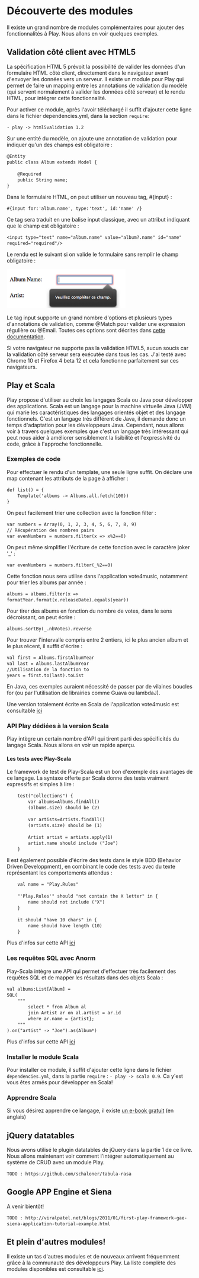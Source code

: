 # Découverte des modules

Il existe un grand nombre de modules complémentaires pour ajouter des fonctionnalités à Play. Nous allons en voir quelques exemples.

## Validation côté client avec HTML5

La spécification HTML 5 prévoit la possibilité de valider les données d'un formulaire HTML côté client, directement dans le navigateur avant d'envoyer les données vers un serveur.
Il existe un module pour Play qui permet de faire un mapping entre les annotations de validation du modèle (qui servent normalement à valider les données côté serveur) et le rendu HTML, pour intégrer cette fonctionnalité.

Pour activer ce module, après l'avoir téléchargé il suffit d'ajouter cette ligne dans le fichier dependencies.yml, dans la section `require`:

    - play -> html5validation 1.2


Sur une entité du modèle, on ajoute une annotation de validation pour indiquer qu'un des champs est obligatoire : 

	@Entity  
	public class Album extends Model {  
	  
		@Required  
		public String name;  
	}  

Dans le formulaire HTML, on peut utiliser un nouveau tag, #{input} : 

	#{input for:'album.name', type:'text', id:'name' /}  

Ce tag sera traduit en une balise input classique, avec un attribut indiquant que le champ est obligatoire : 

    <input type="text" name="album.name" value="album?.name" id="name" required="required"/>

Le rendu est le suivant si on valide le formulaire sans remplir le champ obligatoire : 

![Alt "p03_ch01_01"](https://github.com/3monkeys/play.rules/raw/master/rsrc/p03_ch01_01.png)

Le tag input supporte un grand nombre d'options et plusieurs types d'annotations de validation, comme @Match pour valider une expression régulière ou @Email. Toutes ces options sont décrites dans [cette documentation](http://www.playframework.org/modules/html5validation-1.0/home).

Si votre navigateur ne supporte pas la validation HTML5, aucun soucis car la validation côté serveur sera exécutée dans tous les cas. J'ai testé avec Chrome 10 et Firefox 4 beta 12 et cela fonctionne parfaitement sur ces navigateurs.

## Play et Scala

Play propose d'utiliser au choix les langages Scala ou Java pour développer des applications.
Scala est un langage pour la machine virtuelle Java (JVM) qui marie les caractéristiques des langages orientés objet et des langage fonctionnels.
C'est un langage très différent de Java, il demande donc un temps d'adaptation pour les développeurs Java. Cependant, nous allons voir à travers quelques exemples que c'est un langage très intéressant qui peut nous aider à améliorer sensiblement la lisibilité et l'expressivité du code, grâce à l'approche fonctionnelle.

### Exemples de code

Pour effectuer le rendu d'un template, une seule ligne suffit. On déclare une map contenant les attributs de la page à afficher :

	def list() = {
		Template('albums -> Albums.all.fetch(100))
	}
	
On peut facilement trier une collection avec la fonction filter :

	var numbers = Array(0, 1, 2, 3, 4, 5, 6, 7, 8, 9)
	// Récupération des nombres pairs
	var evenNumbers = numbers.filter(x => x%2==0)

On peut même simplifier l'écriture de cette fonction avec le caractère joker '_' :

	var evenNumbers = numbers.filter(_%2==0)

Cette fonction nous sera utilise dans l'application vote4music, notamment pour trier les albums par année :
	
	albums = albums.filter(x => formatYear.format(x.releaseDate).equals(year))
	    
Pour tirer des albums en fonction du nombre de votes, dans le sens décroissant, on peut écrire :

	albums.sortBy(_.nbVotes).reverse

Pour trouver l'intervalle compris entre 2 entiers, ici le plus ancien album et le plus récent, il suffit d'écrire :

	val first = Albums.firstAlbumYear
	val last = Albums.lastAlbumYear
	//Utilisation de la fonction to
	years = first.to(last).toList

En Java, ces exemples auraient nécessité de passer par de vilaines boucles for (ou par l'utilisation de librairies comme Guava ou lambdaJ).

Une version totalement écrite en Scala de l'application vote4music est consultable [ici](https://github.com/loicdescotte/vote4music-scala)

### API Play dédiées à la version Scala

Play intègre un certain nombre d'API qui tirent parti des spécificités du langage Scala. Nous allons en voir un rapide aperçu.

#### Les tests avec Play-Scala

Le framework de test de Play-Scala est un bon d'exemple des avantages de ce langage. La syntaxe offerte par Scala donne des tests vraiment expressifs et simples à lire :

	
	    test("collections") { 
			var albums=Albums.findAll()
		    (albums.size) should be (2)

			var artists=Artists.findAll()
			(artists.size) should be (1)
			
			Artist artist = artists.apply(1) 
			artist.name should include ("Joe")      
	    }

Il est également possible d'écrire des tests dans le style BDD (Behavior Driven Developpment), en combinant le code des tests avec du texte représentant les comportements attendus :

		val name = "Play.Rules"

	    "'Play.Rules'" should "not contain the X letter" in {
	        name should not include ("X")
	    }

	    it should "have 10 chars" in {
	        name should have length (10)      
	    }
	
Plus d'infos sur cette API [ici](http://scala.playframework.org/documentation/scala-0.9/test)

### Les requêtes SQL avec Anorm

Play-Scala intègre une API qui permet d'effectuer très facilement des requêtes SQL et de mapper les résultats dans des objets Scala :

	val albums:List[Album] = 
	SQL(
	    """
	        select * from Album al 
	        join Artist ar on al.artist = ar.id 
	        where ar.name = {artist};
	    """
	).on("artist" -> "Joe").as(Album*)
	
Plus d'infos sur cette API [ici](http://scala.playframework.org/documentation/scala-0.9/anorm)

### Installer le module Scala

Pour installer ce module, il suffit d'ajouter cette ligne dans le fichier `dependencies.yml`, dans la partie `require` : `- play -> scala 0.9`.
Ca y'est vous êtes armés pour développer en Scala!

### Apprendre Scala

Si vous désirez apprendre ce langage, il existe [un e-book gratuit](http://programming-scala.labs.oreilly.com/index.html) (en anglais)
	
## jQuery datatables

Nous avons utilisé le plugin datatables de jQuery dans la partie 1 de ce livre. Nous allons maintenant voir comment l'intégrer automatiquement au système de CRUD avec un module Play. 
    
	TODO : https://github.com/schaloner/tabula-rasa

## Google APP Engine et Siena

A venir bientôt!

	TODO : http://viralpatel.net/blogs/2011/01/first-play-framework-gae-siena-application-tutorial-example.html

## Et plein d'autres modules!

Il existe un tas d'autres modules et de nouveaux arrivent fréquemment grâce à la communauté des développeurs Play. La liste complète des modules disponibles est consultable [ici](http://www.playframework.org/modules).
